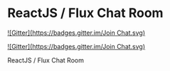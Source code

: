 ReactJS / Flux Chat Room
========================
[![Gitter](https://badges.gitter.im/Join Chat.svg)](https://gitter.im/chat-rooms/reactjs?utm_source=badge&utm_medium=badge&utm_campaign=pr-badge&utm_content=badge)

[![Gitter](https://badges.gitter.im/Join Chat.svg)](https://gitter.im/chat-rooms/reactjs)

ReactJS / Flux Chat Room
